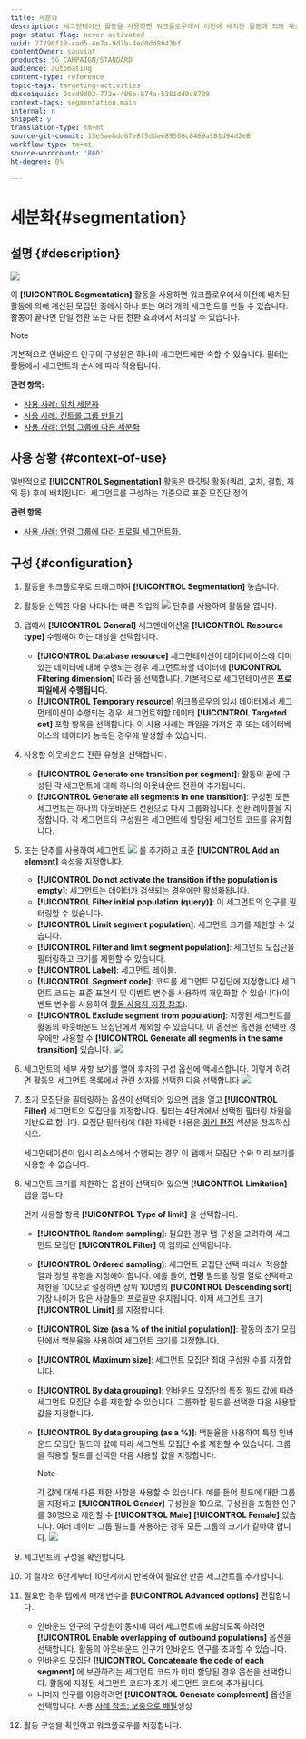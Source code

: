 ```yaml
---
title: 세분화
description: 세그멘테이션 활동을 사용하면 워크플로우에서 이전에 배치한 활동에 의해 계산된 모집단 중에서 하나 또는 여러 개의 세그먼트를 만들 수 있습니다.
page-status-flag: never-activated
uuid: 77796f18-cad5-4e7a-9d7b-4ed0dd8943bf
contentOwner: sauviat
products: SG_CAMPAIGN/STANDARD
audience: automating
content-type: reference
topic-tags: targeting-activities
discoiquuid: 0ccd9d02-772e-406b-874a-5381dd0c8709
context-tags: segmentation,main
internal: n
snippet: y
translation-type: tm+mt
source-git-commit: 15e5aebdd67e8f5ddee89506c0469a101d94d2e8
workflow-type: tm+mt
source-wordcount: '860'
ht-degree: 0%

---
```



# 세분화{#segmentation}

## 설명 {#description}

![](assets/segmentation.png)

이 **[!UICONTROL Segmentation]** 활동을 사용하면 워크플로우에서 이전에 배치된 활동에 의해 계산된 모집단 중에서 하나 또는 여러 개의 세그먼트를 만들 수 있습니다. 활동이 끝나면 단일 전환 또는 다른 전환 효과에서 처리할 수 있습니다.

>[!NOTE]
>
>기본적으로 인바운드 인구의 구성원은 하나의 세그먼트에만 속할 수 있습니다. 필터는 활동에서 세그먼트의 순서에 따라 적용됩니다.

**관련 항목:**
* [사용 사례: 위치 세분화](../../automating/using/workflow-segmentation-location.md)
* [사용 사례: 컨트롤 그룹 만들기](../../automating/using/workflow-control-group.md)
* [사용 사례: 연령 그룹에 따른 세분화](../../automating/using/segmentation-age-groups.md)

## 사용 상황 {#context-of-use}

일반적으로 **[!UICONTROL Segmentation]** 활동은 타깃팅 활동(쿼리, 교차, 결합, 제외 등) 후에 배치됩니다. 세그먼트를 구성하는 기준으로 표준 모집단 정의

**관련 항목**

* [사용 사례: 연령 그룹에 따라 프로필 세그먼트화](../../automating/using/segmentation-age-groups.md).

## 구성 {#configuration}

1. 활동을 워크플로우로 드래그하여 **[!UICONTROL Segmentation]** 놓습니다.
1. 활동을 선택한 다음 나타나는 빠른 작업의 ![](assets/edit_darkgrey-24px.png) 단추를 사용하여 활동을 엽니다.
1. 탭에서 **[!UICONTROL General]** 세그멘테이션을 **[!UICONTROL Resource type]** 수행해야 하는 대상을 선택합니다.

   * **[!UICONTROL Database resource]** 세그먼테이션이 데이터베이스에 이미 있는 데이터에 대해 수행되는 경우 세그먼트화할 데이터에 **[!UICONTROL Filtering dimension]** 따라 을 선택합니다. 기본적으로 세그먼테이션은 **프로파일에서 수행됩니다**.
   * **[!UICONTROL Temporary resource]** 워크플로우의 임시 데이터에서 세그먼테이션이 수행되는 경우: 세그먼트화할 데이터 **[!UICONTROL Targeted set]** 포함 항목을 선택합니다. 이 사용 사례는 파일을 가져온 후 또는 데이터베이스의 데이터가 농축된 경우에 발생할 수 있습니다.

1. 사용할 아웃바운드 전환 유형을 선택합니다.

   * **[!UICONTROL Generate one transition per segment]**: 활동의 끝에 구성된 각 세그먼트에 대해 하나의 아웃바운드 전환이 추가됩니다.
   * **[!UICONTROL Generate all segments in one transition]**: 구성된 모든 세그먼트는 하나의 아웃바운드 전환으로 다시 그룹화됩니다. 전환 레이블을 지정합니다. 각 세그먼트의 구성원은 세그먼트에 할당된 세그먼트 코드를 유지합니다.

1. 또는 단추를 사용하여 세그먼트 ![](assets/add_darkgrey-24px.png) 를 추가하고 표준 **[!UICONTROL Add an element]** 속성을 지정합니다.

   * **[!UICONTROL Do not activate the transition if the population is empty]**: 세그먼트는 데이터가 검색되는 경우에만 활성화됩니다.
   * **[!UICONTROL Filter initial population (query)]**: 이 세그먼트의 인구를 필터링할 수 있습니다.
   * **[!UICONTROL Limit segment population]**: 세그먼트 크기를 제한할 수 있습니다.
   * **[!UICONTROL Filter and limit segment population]**: 세그먼트 모집단을 필터링하고 크기를 제한할 수 있습니다.
   * **[!UICONTROL Label]**: 세그먼트 레이블.
   * **[!UICONTROL Segment code]**: 코드를 세그먼트 모집단에 지정합니다.세그먼트 코드는 표준 표현식 및 이벤트 변수를 사용하여 개인화할 수 있습니다(이벤트 변수를 사용하여 [활동 사용자 지정 참조](../../automating/using/calling-a-workflow-with-external-parameters.md#customizing-activities-with-events-variables)).
   * **[!UICONTROL Exclude segment from population]**: 지정된 세그먼트를 활동의 아웃바운드 모집단에서 제외할 수 있습니다. 이 옵션은 옵션을 선택한 경우에만 사용할 수 **[!UICONTROL Generate all segments in the same transition]** 있습니다.
   ![](assets/wkf_segment_new_segment.png)

1. 세그먼트의 세부 사항 보기를 열어 후자의 구성 옵션에 액세스합니다. 이렇게 하려면 활동의 세그먼트 목록에서 관련 상자를 선택한 다음 선택합니다 ![](assets/wkf_segment_parameters_24px.png).
1. 초기 모집단을 필터링하는 옵션이 선택되어 있으면 탭을 열고 **[!UICONTROL Filter]** 세그먼트의 모집단을 지정합니다. 필터는 4단계에서 선택한 필터링 차원을 기반으로 합니다. 모집단 필터링에 대한 자세한 내용은 [쿼리 편집](../../automating/using/editing-queries.md) 섹션을 참조하십시오.

   세그먼테이션이 임시 리소스에서 수행되는 경우 이 탭에서 모집단 수와 미리 보기를 사용할 수 없습니다.

1. 세그먼트 크기를 제한하는 옵션이 선택되어 있으면 **[!UICONTROL Limitation]** 탭을 엽니다.

   먼저 사용할 항목 **[!UICONTROL Type of limit]** 을 선택합니다.

   * **[!UICONTROL Random sampling]**: 필요한 경우 탭 구성을 고려하여 세그먼트 모집단 **[!UICONTROL Filter]** 이 임의로 선택됩니다.
   * **[!UICONTROL Ordered sampling]**: 세그먼트 모집단 선택 따라서 적용할 열과 정렬 유형을 지정해야 합니다. 예를 들어, **연령** 필드를 정렬 열로 선택하고 제한을 100으로 설정하면 상위 100명의 **[!UICONTROL Descending sort]** 가장 나이가 많은 사람들의 프로필만 유지됩니다.
   이제 세그먼트 크기 **[!UICONTROL Limit]** 를 지정합니다.

   * **[!UICONTROL Size (as a % of the initial population)]**: 활동의 초기 모집단에서 백분율을 사용하여 세그먼트 크기를 지정합니다.
   * **[!UICONTROL Maximum size]**: 세그먼트 모집단 최대 구성원 수를 지정합니다.
   * **[!UICONTROL By data grouping]**: 인바운드 모집단의 특정 필드 값에 따라 세그먼트 모집단 수를 제한할 수 있습니다. 그룹화할 필드를 선택한 다음 사용할 값을 지정합니다.
   * **[!UICONTROL By data grouping (as a %)]**: 백분율을 사용하여 특정 인바운드 모집단 필드의 값에 따라 세그먼트 모집단 수를 제한할 수 있습니다. 그룹을 적용할 필드를 선택한 다음 사용할 값을 지정합니다.

      >[!NOTE]
      >
      >각 값에 대해 다른 제한 사항을 사용할 수 있습니다. 예를 들어 필드에 대한 그룹을 지정하고 **[!UICONTROL Gender]** 구성원을 10으로, 구성원을 포함한 인구를 30명으로 제한할 수 **[!UICONTROL Male]** **[!UICONTROL Female]** 있습니다. 여러 데이터 그룹 필드를 사용하는 경우 모든 그룹의 크기가 같아야 합니다.
   ![](assets/wkf_segment_limit_by_grouping.png)

1. 세그먼트의 구성을 확인합니다.
1. 이 절차의 6단계부터 10단계까지 반복하여 필요한 만큼 세그먼트를 추가합니다.
1. 필요한 경우 탭에서 매개 변수를 **[!UICONTROL Advanced options]** 편집합니다.

   * 인바운드 인구의 구성원이 동시에 여러 세그먼트에 포함되도록 하려면 **[!UICONTROL Enable overlapping of outbound populations]** 옵션을 선택합니다. 활동의 아웃바운드 인구가 인바운드 인구를 초과할 수 있습니다.
   * 인바운드 모집단 **[!UICONTROL Concatenate the code of each segment]** 에 보관하려는 세그먼트 코드가 이미 할당된 경우 옵션을 선택합니다. 활동에 지정된 세그먼트 코드가 초기 세그먼트 코드에 추가됩니다.
   * 나머지 인구를 이용하려면 **[!UICONTROL Generate complement]** 옵션을 선택합니다. 사용 [사례 참조: 보충으로 배달](../../automating/using/workflow-created-query-with-complement.md)생성

1. 활동 구성을 확인하고 워크플로우를 저장합니다.
